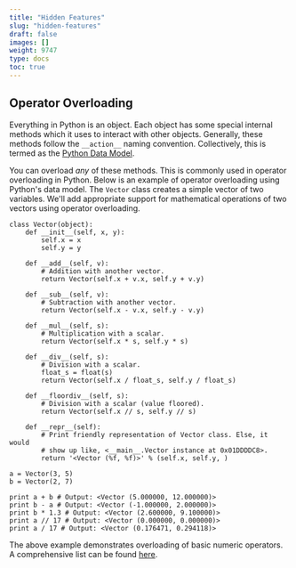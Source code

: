 ```yaml
---
title: "Hidden Features"
slug: "hidden-features"
draft: false
images: []
weight: 9747
type: docs
toc: true
---
```


## Operator Overloading
Everything in Python is an object. Each object has some special internal methods which it uses to interact with other objects. Generally, these methods follow the `__action__` naming convention. Collectively, this is termed as the [Python Data Model](https://docs.python.org/2/reference/datamodel.html). 

You can overload *any* of these methods. This is commonly used in operator overloading in Python. Below is an example of operator overloading using Python's data model. The `Vector` class creates a simple vector of two variables. We'll add appropriate support for mathematical operations of two vectors using operator overloading.

    class Vector(object):
        def __init__(self, x, y):
            self.x = x
            self.y = y

        def __add__(self, v):
            # Addition with another vector.
            return Vector(self.x + v.x, self.y + v.y)

        def __sub__(self, v):
            # Subtraction with another vector.
            return Vector(self.x - v.x, self.y - v.y)

        def __mul__(self, s):
            # Multiplication with a scalar.
            return Vector(self.x * s, self.y * s)

        def __div__(self, s):
            # Division with a scalar.
            float_s = float(s)
            return Vector(self.x / float_s, self.y / float_s)

        def __floordiv__(self, s):
            # Division with a scalar (value floored).
            return Vector(self.x // s, self.y // s)

        def __repr__(self):
            # Print friendly representation of Vector class. Else, it would
            # show up like, <__main__.Vector instance at 0x01DDDDC8>.
            return '<Vector (%f, %f)>' % (self.x, self.y, )

    a = Vector(3, 5)
    b = Vector(2, 7)

    print a + b # Output: <Vector (5.000000, 12.000000)>
    print b - a # Output: <Vector (-1.000000, 2.000000)>
    print b * 1.3 # Output: <Vector (2.600000, 9.100000)>
    print a // 17 # Output: <Vector (0.000000, 0.000000)>
    print a / 17 # Output: <Vector (0.176471, 0.294118)>

The above example demonstrates overloading of basic numeric operators. A comprehensive list can be found [here](https://docs.python.org/2/reference/datamodel.html?object.__getattr__#emulating-numeric-types). 


